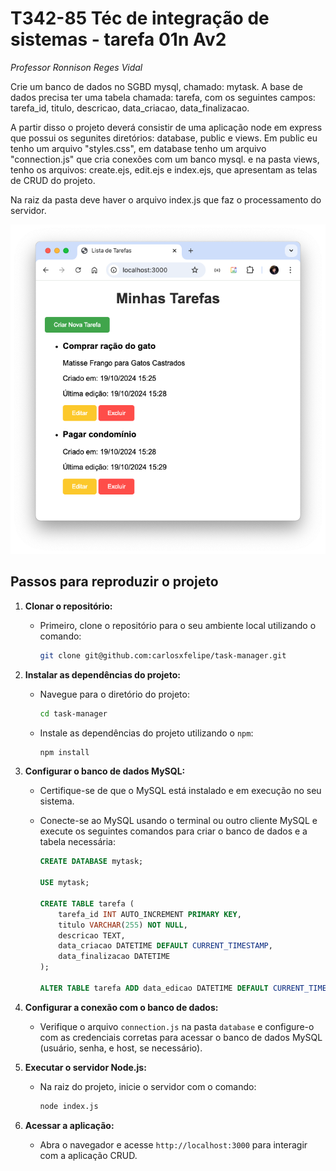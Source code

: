 # T342-85 Téc de integração de sistemas - tarefa 01n Av2

_Professor Ronnison Reges Vidal_

Crie um banco de dados no SGBD mysql, chamado: mytask. A base de dados precisa ter uma tabela chamada: tarefa, com os seguintes campos: tarefa_id, titulo, descricao, data_criacao, data_finalizacao.

A partir disso o projeto deverá consistir de uma aplicação node em express que possui os segunites diretórios: database, public e views. Em public eu tenho um arquivo "styles.css", em database tenho um arquivo "connection.js" que cria conexões com um banco mysql. e na pasta views, tenho os arquivos: create.ejs, edit.ejs e index.ejs, que apresentam as telas de CRUD do projeto.

Na raiz da pasta deve haver o arquivo index.js que faz o processamento do servidor.

![Preview do Projeto](./preview.png)

## Passos para reproduzir o projeto

1. **Clonar o repositório:**

   - Primeiro, clone o repositório para o seu ambiente local utilizando o comando:
     ```bash
     git clone git@github.com:carlosxfelipe/task-manager.git
     ```

2. **Instalar as dependências do projeto:**

   - Navegue para o diretório do projeto:
     ```bash
     cd task-manager
     ```
   - Instale as dependências do projeto utilizando o `npm`:
     ```bash
     npm install
     ```

3. **Configurar o banco de dados MySQL:**

   - Certifique-se de que o MySQL está instalado e em execução no seu sistema.
   - Conecte-se ao MySQL usando o terminal ou outro cliente MySQL e execute os seguintes comandos para criar o banco de dados e a tabela necessária:

     ```sql
     CREATE DATABASE mytask;

     USE mytask;

     CREATE TABLE tarefa (
         tarefa_id INT AUTO_INCREMENT PRIMARY KEY,
         titulo VARCHAR(255) NOT NULL,
         descricao TEXT,
         data_criacao DATETIME DEFAULT CURRENT_TIMESTAMP,
         data_finalizacao DATETIME
     );

     ALTER TABLE tarefa ADD data_edicao DATETIME DEFAULT CURRENT_TIMESTAMP ON UPDATE CURRENT_TIMESTAMP;
     ```

4. **Configurar a conexão com o banco de dados:**

   - Verifique o arquivo `connection.js` na pasta `database` e configure-o com as credenciais corretas para acessar o banco de dados MySQL (usuário, senha, e host, se necessário).

5. **Executar o servidor Node.js:**

   - Na raiz do projeto, inicie o servidor com o comando:
     ```bash
     node index.js
     ```

6. **Acessar a aplicação:**
   - Abra o navegador e acesse `http://localhost:3000` para interagir com a aplicação CRUD.
